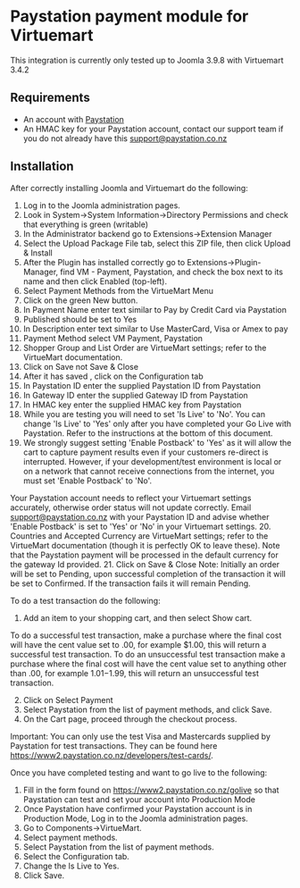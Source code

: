 # Paystation payment module for Virtuemart

This integration is currently only tested up to Joomla 3.9.8 with Virtuemart 3.4.2

## Requirements
* An account with [Paystation](https://www2.paystation.co.nz/)
* An HMAC key for your Paystation account, contact our support team if you do not already have this <support@paystation.co.nz>

## Installation

After correctly installing Joomla and Virtuemart do the following:

1.	Log in to the Joomla administration pages.
2.	Look in System->System Information->Directory Permissions and check that everything is green (writable)
3.	In the Administrator backend go to Extensions->Extension Manager
4.	Select the Upload Package File tab, select this ZIP file, then click Upload & Install
5.	After the Plugin has installed correctly go to Extensions->Plugin-Manager, find VM - Payment, Paystation, and check the box next to its name and then click Enabled (top-left).
6.	Select Payment Methods from the VirtueMart Menu
7.	Click on the green New button.
8.	In Payment Name enter text similar to Pay by Credit Card via Paystation
9.	Published should be set to Yes
10.	In Description enter text similar to Use MasterCard, Visa or Amex to pay
11.	Payment Method select VM  Payment, Paystation
12.	Shopper Group and List Order are VirtueMart settings; refer to the VirtueMart documentation.
13.	Click on Save  not Save & Close
14.	After it has saved , click on the Configuration tab
15.	In Paystation ID enter the supplied Paystation ID from Paystation
16.	In Gateway ID enter the supplied Gateway ID from Paystation
17.	In HMAC key enter the supplied HMAC key from Paystation
18.	While you are testing you will need to set 'Is Live' to 'No'.  You can change 'Is Live' to 'Yes' only after you have completed your Go Live with Paystation.  Refer to the instructions at the bottom of this document.
19.	We strongly suggest setting 'Enable Postback' to 'Yes' as it will allow the cart to capture payment results even if your customers re-direct is interrupted.  However, if your development/test environment is local or on a network that cannot receive connections from the internet, you must set 'Enable Postback' to 'No'.

Your Paystation account needs to reflect your Virtuemart settings accurately, otherwise order status will not update correctly.  Email support@paystation.co.nz with your Paystation ID and advise whether 'Enable Postback' is set to 'Yes' or 'No' in your Virtuemart settings.
20.	 Countries and Accepted Currency are VirtueMart settings; refer to the VirtueMart documentation (though it is perfectly OK to leave these). Note that the Paystation payment will be processed in the default currency for the gateway Id provided.
21.	Click on Save & Close
Note: Initially an order will be set to Pending, upon successful completion of the transaction it will be set to Confirmed. If the transaction fails it will remain Pending.

To do a test transaction do the following: 
1.	Add an item to your shopping cart, and then select Show cart.

To do a successful test transaction, make a purchase where the final cost will have the cent value set to .00, for example $1.00, this will return a successful test transaction.
To do an unsuccessful test transaction make a purchase where the final cost will have the cent value set to anything other than .00, for example $1.01-$1.99, this will return an unsuccessful test transaction.  

2.	Click on Select Payment
3.	Select Paystation from the list of payment methods, and click Save.
4.	On the Cart page, proceed through the checkout process.

Important: You can only use the test Visa and Mastercards supplied by Paystation for test transactions.  They can be found here https://www2.paystation.co.nz/developers/test-cards/.

Once you have completed testing and want to go live to the following:
1.	Fill in the form found on https://www2.paystation.co.nz/golive so that Paystation can test and set your account into Production Mode
2.	Once Paystation have confirmed your Paystation account is in Production Mode, Log in to the Joomla administration pages.
3.	Go to Components->VirtueMart.
4.	Select payment methods.
5.	Select Paystation from the list of payment methods.
6.	Select the Configuration tab.
7.	Change the Is Live to Yes.
8.	Click Save.

